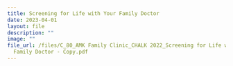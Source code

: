 ```yaml
---
title: Screening for Life with Your Family Doctor
date: 2023-04-01
layout: file
description: ""
image: ""
file_url: /files/C_80_AMK Family Clinic_CHALK 2022_Screening for Life with Your
  Family Doctor - Copy.pdf
---
```

